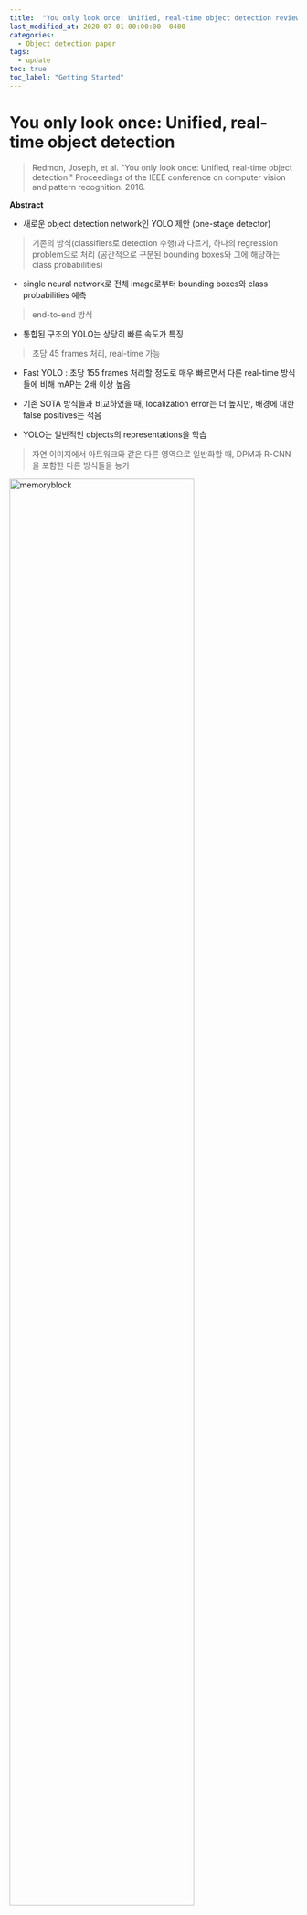 ```yaml
---
title:  "You only look once: Unified, real-time object detection review"
last_modified_at: 2020-07-01 00:00:00 -0400
categories: 
  - Object detection paper
tags:
  - update
toc: true
toc_label: "Getting Started"
---
```


# You only look once: Unified, real-time object detection
> Redmon, Joseph, et al. "You only look once: Unified, real-time object detection." Proceedings of the IEEE conference on computer vision and pattern recognition. 2016.

**Abstract**

* 새로운 object detection network인 YOLO 제안 (one-stage detector)

> 기존의 방식(classifiers로 detection 수행)과 다르게, 하나의 regression problem으로 처리 (공간적으로 구분된 bounding boxes와 그에 해당하는 class probabilities)

* single neural network로 전체 image로부터 bounding boxes와 class probabilities 예측

> end-to-end 방식

* 통합된 구조의 YOLO는 상당히 빠른 속도가 특징

> 초당 45 frames 처리, real-time 가능

* Fast YOLO : 초당 155 frames 처리할 정도로 매우 빠르면서 다른 real-time 방식들에 비해 mAP는 2배 이상 높음

* 기존 SOTA 방식들과 비교하였을 때, localization error는 더 높지만, 배경에 대한 false positives는 적음

* YOLO는 일반적인 objects의 representations을 학습

> 자연 이미지에서 아트워크와 같은 다른 영역으로 일반화할 때, DPM과 R-CNN을 포함한 다른 방식들을 능가

<img src="/assets/img/Yolo_v1/fig5.PNG" width="80%" height="80%" title="70px" alt="memoryblock">

**Introduction**

* * *

현재 detection systems은 detection을 classifiers로 수행함 (deformable parts models, DPM)

> 하나의 object를 detection하기 위해 하나의 classifier가 필요

> 전체 image에 대하여 sliding window 방식으로 진행됨

* * *

* R-CNN 방식은 region proposal 방식 사용

> 먼저, image에서 bounding boxes 후보를 생성하고(selective search), 그런 boxes에 대하여 하나의 classifier 수행

> classification을 수행하고 나면, bounding boxes를 refinement 시키기 위해 post-processing을 수행하고, 비슷한 detection proposal을 제거

=> R-CNN 한계 : 복잡한 pipelines으로 속도가 느리고, optimization이 힘듦 (two-stage로 각 component가 분리되어 학습을 진행하기 때문)

<img src="/assets/img/Yolo_v1/R-CNN.PNG" width="60%" height="60%" title="70px" alt="memoryblock">

* * *

* YOLO : image pixels에서 bounding box coordinates와 class probabilities를 직접 예측

> image에 어떤 object가 있는지와 그 위치를 예측하기 위해 오직 한번만 보면 됨 (You Only Look Once)

* * *

<img src="/assets/img/Yolo_v1/fig1.PNG" width="60%" height="60%" title="70px" alt="memoryblock">

* YOLO 동작 방식 : single convolutional network를 이용하여 다양한 bounding box와 그에 대한 class probability를 동시에 예측

* YOLO의 장점

1) 복잡하지 않은 pipeline으로 상당히 빠른 속도

2) 예측을 할 때, image에 대해 global하게 판단함

> sliding window 와 region proposal 방식들과 다르게, YOLO는 training과 testing time에 전체 image를 보면서 classes에 대한 contextual 정보를 얻을 수 있음

> YOLO는 Fast-RCNN 방식과 비교했을 때, background errors의 수가 절반도 되지 않음

3) 일반적인 objects의 representations을 학습함

> 새로운 domian이나 예상치 못한 input이 들어왔을 때, 더 잘 다룰 수 있음

* YOLO는 SOTA와 비교하였을 때 정확도는 떨어지지만, 속도가 빠르고 작은 물체를 잘 탐지할 수 있음

* * *

**Unified Detection**

YOLO는 end-to-end training, 높은 AP를 유지하면서 real-time speed가 가능함

input image는 S x S grid로 나눠지고, 각 grid cell은 B개의 bounding box와 그에 대한 confidence scores가 예측됨

> confidence는 object가 없을 경우는 0, 있을 경우는 IoU와 동일하길 바람

> Bounding box : x,y,w,h,confidence / (x,y) : box의 center 좌표 

모든 grid cell은 C(conditional class probabilities)를 예측

> grid cell이 class i에 해당하는 object를 포함하고 있을 확률 Pr(Class_i|Object)

class-specific confidence scores for each box

<img src="/assets/img/Yolo_v1/eq1.PNG" width="50%" height="50%" title="70px" alt="memoryblock">

<img src="/assets/img/Yolo_v1/fig2.PNG" width="50%" height="50%" title="70px" alt="memoryblock">

evaluation을 위해 PASCAL VOC dataset을 사용하였고, S=7 B=2로 setting (C=20) : 7x7x30 tensor

* * *

* Network Design

<img src="/assets/img/Yolo_v1/fig3.PNG" width="90%" height="90%" title="70px" alt="memoryblock">

> 초기 layer : image로부터 features 추출

> fully connected layers : probabilities와 bounding box coordinates 예측

24개의convolutional layers와 2개의 fully connected layers로 구성 (GoogLeNet에서 영감)

> GoogLeNet의 inception module 대신, 3x3 convolutional layers 이전 layer로 단순한 1x1 reduction layers 사용

Fast YOLO 구조 : 9개의 convolutional layers로 구성되어 있으며, layer는 더 적은 filters를 가짐

> YOLO network 사이즈는 다르지만, 동일한 parameters로 이루어짐 (7x7x30 tensor)

* * *

* 2.2 Training

Pretraining을 위해, 20개의 convolutional layers(하나의 average-pooling layer와 하나의 fully connected layer가 따르는) 사용

> ImageNet 2012 validation set으로 pretrain (input:224x224)

Pretrained model에 4개의 convolutional layer와 2개의 fully connected layer를 추가하여 성능을 향상시킴 (randomly initialized weights) [29]

> detection은 fine-grained visual information이 필요하기 때문에 input resolution을 448x448로 늘림

YOLO의 최종 layer는 class probabilities와 bounding box coordinates 예측 

> 최종 layer를 위해 linear activation function 사용 (다른 모든 layer에는 leaky rectified linear activation 사용)

Sum-squared error를 사용하여 optimization

1) lacalization error와 classification error를 동일하게 측정하면서, object를 포함하지 않는 다량의 box들에 의해 학습이 불안정해짐

> bounding box coordinate prediction loss를 키우고, confidence prediction loss를 줄이기 위해 balancing term 적용

2) Sum-squared error는 large boxes와 small boxes의 error를 동일하게 측정

> 부분적으로 해결하기 위해, 너비와 높이 직접 예측하는 대신 bounding box 너비와 높이의 제곱근을 예측 ??

YOLO는 학습 과정에서 grid cell 별로 다양한 bounding boxes를 예측

> object를 예측하기 위해 하나의 predictor를 지정 (가장 높은 IoU 값을 갖는 prediction)

> > 각 predictor는 특정 사이즈, 가로 세로 비율, object의 class를 더 잘 예측하면서 전반적인 recall을 개선시킴

Loss function

<img src="/assets/img/Yolo_v1/eq3.PNG" width="70%" height="70%" title="70px" alt="memoryblock">



















